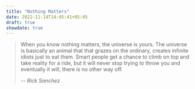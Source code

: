 ```yaml
---
title: "Nothing Matters"
date: 2022-11-14T14:45:41+05:45
draft: true
showdate: true
---
```


> When you know nothing matters, the universe is yours. The universe is basically
> an animal that that grazes on the ordinary, creates infinite idiots just to eat
> them. Smart people get a chance to climb on top and take reality for a ride, but
> it will never stop trying to throw you and eventually it will, there is no other
> way off.
>
> *-- Rick Sanchez*
